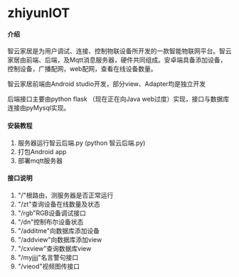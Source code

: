 # zhiyunIOT

#### 介绍
智云家居是为用户调试、连接、控制物联设备所开发的一款智能物联网平台。智云家居由前端、后端，及Mqtt消息服务器，硬件共同组成。安卓端具备添加设备，控制设备，广播配网，web配网，查看在线设备数量。

智云家居前端由Android studio开发，部分view、Adapter均是独立开发

后端接口主要由python flask （现在正在向Java web过度）实现，接口与数据库连接由pyMysql实现。


#### 安装教程

1.  服务器运行智云后端.py (python 智云后端.py)
2.  打包Android app
3.  部署mqtt服务器

#### 接口说明

1. "/"根路由，测服务器是否正常运行
2.  "/zt"查询设备在线数量及状态
3.  "/rgb"RGB设备调试接口
4.  "/dn"控制布尔设备状态
5.  "/additme"向数据库添加设备
6.  "/addview"向数据库添加view
7.  "/cxview"查询数据库view
8.  "/myjjjj"名言警句接口
9.  "/vieod"视频图传接口

